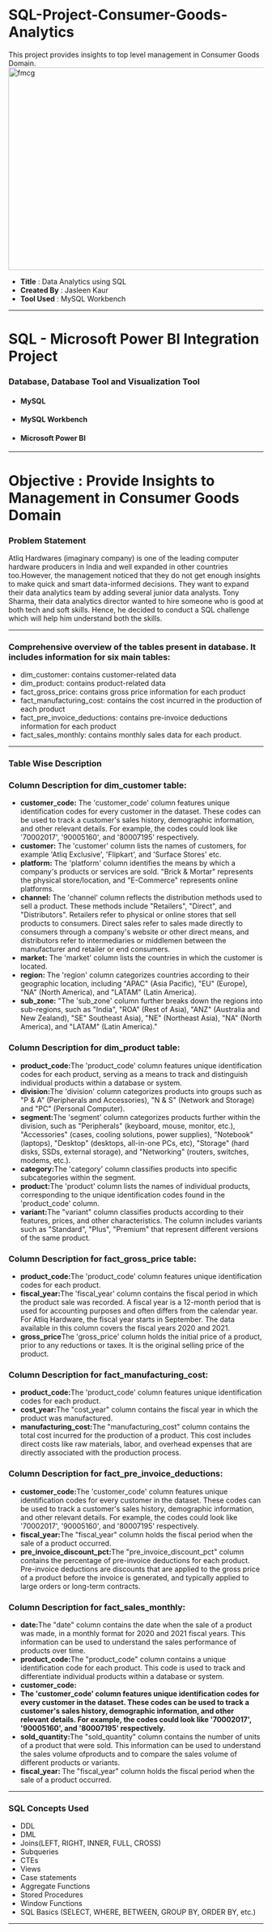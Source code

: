 # SQL-Project-Consumer-Goods-Analytics
This project provides insights to top level management in Consumer Goods Domain.
<img src="https://www.google.com/url?sa=i&url=https%3A%2F%2Finsideretail.asia%2Ftag%2Ftechnical-consumer-goods%2F&psig=AOvVaw3sTB0uGrZN930Y3kEY7U6S&ust=1696175713437000&source=images&cd=vfe&opi=89978449&ved=0CBEQjRxqFwoTCOiSt4vZ0oEDFQAAAAAdAAAAABAD" alt="fmcg" height="400" width="1000">

<ul>
  <li><b>Title</b>&nbsp:&nbspData Analytics using SQL
  <li><b>Created By</b>&nbsp:&nbspJasleen Kaur
  <li><b>Tool Used</b>&nbsp:&nbspMySQL Workbench
 </ul>
 
 <hr>
 
 <h1>SQL - Microsoft Power BI Integration Project</h1>
 <h3>Database, Database Tool and Visualization Tool</h3>
 <ul>
  <li><h4>MySQL</h2></li>
  <li><h4>MySQL Workbench</h2></li>
  <li><h4>Microsoft Power BI</h2></li>
  </ul>
  <hr>
  <h1>Objective : Provide Insights to Management in Consumer Goods Domain</h1>
  <h3>Problem Statement</h3>
  <p>Atliq Hardwares (imaginary company) is one of the leading computer hardware producers in India and well expanded in other
  countries too.However, the management noticed that they do not get enough insights to make quick and smart data-informed decisions.
  They want to expand their data analytics team by adding several junior data analysts. Tony Sharma, their data analytics director 
  wanted to hire someone who is good at both tech and soft skills. Hence, he decided to conduct a SQL challenge which will 
  help him understand both the skills.
</p>
    <hr>
  <h3>Comprehensive overview of the tables present in database. It includes information for six main tables:</h3>
<ul>
<li> dim_customer: contains customer-related data</li>
<li> dim_product: contains product-related data</li>
<li>fact_gross_price: contains gross price information for each product</li>
<li> fact_manufacturing_cost: contains the cost incurred in the production of each product</li>
<li> fact_pre_invoice_deductions: contains pre-invoice deductions information for each product</li>
<li> fact_sales_monthly: contains monthly sales data for each product.</li>
 </ul> 
<hr>
<h3>Table Wise Description</h3>
  <h3>Column Description for dim_customer table:</h3>
<ul>
  <li><b>customer_code:</b> The 'customer_code' column features unique identification codes for every customer in the dataset. These codes can be used to track a customer's sales 		history, demographic information, and other relevant details. For example, the codes could look like '70002017', '90005160', and '80007195' respectively.
</li>
  <li><b>customer:</b> The 'customer' column lists the names of customers, for example 'Atliq Exclusive', 'Flipkart', and 'Surface Stores' etc.</li>
  <li> <b>platform:</b> The 'platform' column identifies the means by which a company's products or services are sold. "Brick & Mortar" represents the physical store/location, and 			"E-Commerce" represents online platforms.</li>
  <li><b>channel:</b> The 'channel' column reflects the distribution methods used to sell a product. These methods include "Retailers", "Direct", and "Distributors". Retailers 				refer to physical or online stores that sell products to consumers. Direct sales refer to sales made directly to consumers through a company's website or other direct means, and distributors refer to intermediaries or middlemen between the manufacturer and retailer or end consumers.</li>
<li><b>market:</b> The 'market' column lists the countries in which the customer is located.</li>
<li><b>region:</b> The 'region' column categorizes countries according to their geographic location, including "APAC" (Asia Pacific), "EU" (Europe), "NA" (North America), and 			    "LATAM" (Latin America).</li>
<li><b>sub_zone:</b> "The 'sub_zone' column further breaks down the regions into sub-regions, such as "India", "ROA" (Rest of Asia), "ANZ" (Australia and New Zealand), "SE" 				  Southeast Asia), "NE" (Northeast Asia), "NA" (North America), and "LATAM" (Latin America)."</li>

</ul>

<h3>Column Description for dim_product table:</h3>
<ul>
<li><b>product_code:</b>The 'product_code' column features unique identification codes for each product, serving as a means to track and distinguish individual products within a 		database or system.</li>
<li><b>division:</b>The 'division' column categorizes products into groups such as "P & A" (Peripherals and Accessories), "N & S" (Network and Storage) and "PC" (Personal 				 Computer).</li>
<li><b>segment:</b>The 'segment' column categorizes products further within the division, such as "Peripherals" (keyboard, mouse, monitor, etc.), "Accessories" (cases, cooling 			solutions, power supplies), "Notebook" (laptops), "Desktop" (desktops, all-in-one PCs, etc), "Storage" (hard disks, SSDs, external storage), and "Networking" (routers, switches, modems, etc.).</li>
<li><b>category:</b>The 'category' column classifies products into specific subcategories within the segment.
</li>
<li><b>product:</b>The 'product' column lists the names of individual products, corresponding to the unique identification codes found in the 'product_code' column.
</li>
<li><b>variant:</b>The "variant" column classifies products according to their features, prices, and other characteristics. The column includes variants such as "Standard", 				"Plus", "Premium" that represent different versions of the same product.</li>
</ul>

<h3>Column Description for fact_gross_price table:</h3>
<ul>
<li><b>product_code:</b>The 'product_code' column features unique identification codes for each product.</li>
<li><b>fiscal_year:</b>The 'fiscal_year' column contains the fiscal period in which the product sale was recorded. A fiscal year is a 12-month period that is used for accounting 			purposes and often differs from the calendar year. For Atliq Hardware, the fiscal year starts in September. The data available in this column covers the 				fiscal years 2020 and 2021.</li>
<li><b>gross_price</b>The 'gross_price' column holds the initial price of a product, prior to any reductions or taxes. It is the original selling price of the product.
</li>
</ul>

<h3>Column Description for fact_manufacturing_cost:
</h3>
<ul>
<li><b>product_code:</b>The 'product_code' column features unique identification codes for each product.
</li>
<li><b> cost_year:</b>The "cost_year" column contains the fiscal year in which the product was manufactured.</li>
<li><b>manufacturing_cost:</b>The "manufacturing_cost" column contains the total cost incurred for the production of a product. This cost includes direct costs like
raw materials, labor, and overhead expenses that are directly associated with the production process.
</li>
</ul>

 
<h3>Column Description for fact_pre_invoice_deductions:
</h3>
<ul>
<li><b>customer_code:</b>The 'customer_code' column features unique identification codes for every customer in the dataset. These codes can be used to track a customer's sales 			history, demographic information, and other relevant details. For example, the codes could look like '70002017', '90005160', and '80007195' respectively.</li>
<li><b>fiscal_year:</b>The "fiscal_year" column holds the fiscal period when the sale of a product occurred.
</li>
<li><b>pre_invoice_discount_pct:</b>The "pre_invoice_discount_pct" column contains the percentage of pre-invoice deductions for each product. Pre-invoice deductions are 
discounts that are applied to the gross price of a product before the invoice is generated, and typically applied to large orders or 							     long-term contracts.
</li>

</ul>
 
<h3>Column Description for fact_sales_monthly:
</h3>
<ul>
<li><b>date:</b>The "date" column contains the date when the sale of a product was made, in a monthly format for 2020 and 2021 fiscal years. This information can be used
to understand the sales performance of products over time.</li>
<li><b>product_code:</b>The "product_code" column contains a unique identification code for each product. This code is used to track and differentiate individual 
products within a database or system.
</li>
<li><b>customer_code:</b></li>
<li><b>The 'customer_code' column features unique identification codes for every customer in the dataset. These codes can be used to track a customer's sales 			history, demographic information, and other relevant details. For example, the codes could look like '70002017', '90005160', and '80007195' respectively.
</b></li>
<li><b>sold_quantity:</b>The "sold_quantity" column contains the number of units of a product that were sold. This information can be used to understand the sales volume ofproducts and to compare the sales volume of different products or variants.
</li>
<li><b>fiscal_year: </b>The "fiscal_year" column holds the fiscal period when the sale of a product occurred.
</li>
</ul>
<hr>
  
  <h3>SQL Concepts Used</h3>
  <ul>
  <li>DDL</li>
  <li>DML</li>
  <li>Joins(LEFT, RIGHT, INNER, FULL, CROSS)</li>
  <li>Subqueries</li>
  <li>CTEs</li>
  <li>Views</li>
  <li>Case statements</li>
  <li>Aggregate Functions</li>
  <li>Stored Procedures</li>
  <li>Window Functions</li>
  <li>SQL Basics (SELECT, WHERE, BETWEEN, GROUP BY, ORDER BY, etc.)</li>
  </ul>
  
  <hr>
  
  
  
  

